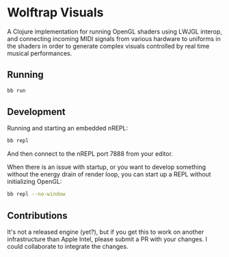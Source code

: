 # Wolftrap Visuals

A Clojure implementation for running OpenGL shaders using LWJGL interop, and connecting incoming MIDI signals from various hardware to uniforms in the shaders in order to generate complex visuals controlled by real time musical performances.

## Running

``` sh
bb run
```

## Development

Running and starting an embedded nREPL:

``` sh
bb repl
```

And then connect to the nREPL port 7888 from your editor.

When there is an issue with startup, or you want to develop something without the energy drain of render loop, you can start up a REPL without initializing OpenGL:

``` sh
bb repl --no-window
```

## Contributions

It's not a released engine (yet?), but if you get this to work on another infrastructure than Apple Intel, please submit a PR with your changes. I could collaborate to integrate the changes.
